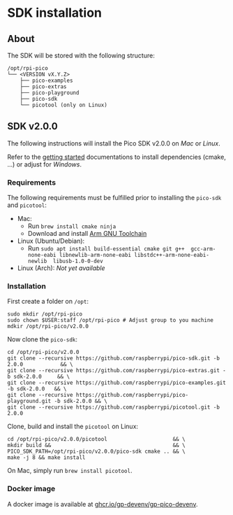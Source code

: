 # SDK installation

## About

The SDK will be stored with the following structure:

```
/opt/rpi-pico
└── <VERSION vX.Y.Z>
    ├── pico-examples
    ├── pico-extras
    ├── pico-playground
    ├── pico-sdk
    └── picotool (only on Linux)
```

## SDK v2.0.0

The following instructions will install the Pico SDK v2.0.0 on _Mac_ or _Linux_.

Refer to the [getting started](https://datasheets.raspberrypi.com/pico/getting-started-with-pico.pdf)
documentations to install dependencies (cmake, ...) or adjust for _Windows_.

### Requirements

The following requirements must be fulfilled prior to installing the `pico-sdk`
and `picotool`:

- Mac:
    - Run `brew install cmake ninja`
    - Download and install [Arm GNU Toolchain](https://developer.arm.com/downloads/-/arm-gnu-toolchain-downloads)
- Linux (Ubuntu/Debian):
    - Run `sudo apt install build-essential cmake git g++ 
      gcc-arm-none-eabi libnewlib-arm-none-eabi libstdc++-arm-none-eabi-newlib 
      libusb-1.0-0-dev`
- Linux (Arch): _Not yet available_

### Installation

First create a folder on `/opt`:

```shell
sudo mkdir /opt/rpi-pico
sudo chown $USER:staff /opt/rpi-pico # Adjust group to you machine
mdkir /opt/rpi-pico/v2.0.0
```

Now clone the `pico-sdk`:

```shell
cd /opt/rpi-pico/v2.0.0
git clone --recursive https://github.com/raspberrypi/pico-sdk.git -b 2.0.0            && \  
git clone --recursive https://github.com/raspberrypi/pico-extras.git -b sdk-2.0.0     && \  
git clone --recursive https://github.com/raspberrypi/pico-examples.git -b sdk-2.0.0   && \  
git clone --recursive https://github.com/raspberrypi/pico-playground.git -b sdk-2.0.0 && \  
git clone --recursive https://github.com/raspberrypi/picotool.git -b 2.0.0
```

Clone, build and install the `picotool` on Linux:

```shell
cd /opt/rpi-pico/v2.0.0/picotool                     && \  
mkdir build &&                                       && \
PICO_SDK_PATH=/opt/rpi-pico/v2.0.0/pico-sdk cmake .. && \
make -j 8 && make install
```

On Mac, simply run `brew install picotool`.

### Docker image

A docker image is available
at [ghcr.io/gp-devenv/gp-pico-devenv](https://github.com/gp-devenv/gp-pico-devenv/pkgs/container/gp-pico-devenv).
